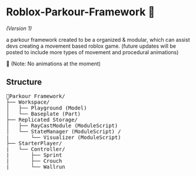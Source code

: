 # Roblox-Parkour-Framework 👟
_(Version 1)_

a parkour framework created to be a organized & modular, which can assist devs creating a movement based roblox game.
(future updates will be posted to include more types of movement and procedural animations)

📝 (Note: No animations at the moment)

## Structure
<pre>
📃Parkour Framework/
├── Workspace/
│   ├── Playground (Model)
│   └── Baseplate (Part)
├── Replicated Storage/
│   ├── RayCastModule (ModuleScript)
│   └── StateManager (ModuleScript) /
|       └── Visualizer (ModuleScript)
├── StarterPlayer/
|   └── Controller/
|       ├── Sprint
|       ├── Crouch
|       └── Wallrun
</pre>
